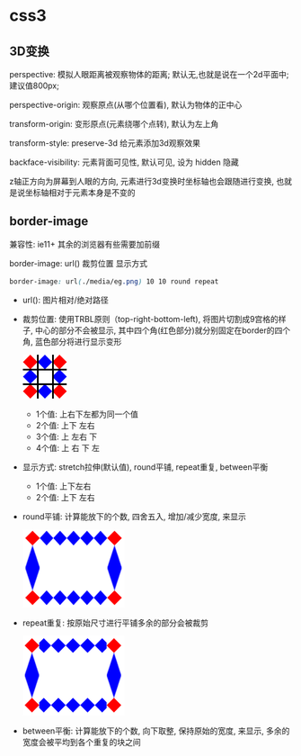 # css3

## 3D变换

  perspective: 模拟人眼距离被观察物体的距离; 默认无,也就是说在一个2d平面中; 建议值800px;

  perspective-origin: 观察原点(从哪个位置看), 默认为物体的正中心

  transform-origin: 变形原点(元素绕哪个点转), 默认为左上角

  transform-style: preserve-3d 给元素添加3d观察效果

  backface-visibility: 元素背面可见性, 默认可见, 设为 hidden 隐藏

  z轴正方向为屏幕到人眼的方向, 元素进行3d变换时坐标轴也会跟随进行变换, 也就是说坐标轴相对于元素本身是不变的

## border-image

兼容性: ie11+ 其余的浏览器有些需要加前缀

border-image: url() 裁剪位置 显示方式

```css
border-image: url(./media/eg.png) 10 10 round repeat
```

+ url(): 图片相对/绝对路径

+ 裁剪位置: 使用TRBL原则（top-right-bottom-left), 将图片切割成9宫格的样子, 中心的部分不会被显示, 其中四个角(红色部分)就分别固定在border的四个角, 蓝色部分将进行显示变形

  ![border-image](./media/border-image.png)

  + 1个值: 上右下左都为同一个值
  + 2个值: 上下 左右
  + 3个值: 上 左右 下
  + 4个值: 上 右 下 左

+ 显示方式: stretch拉伸(默认值), round平铺, repeat重复, between平衡

  + 1个值: 上下左右 
  + 2个值: 上下  左右

+ round平铺: 计算能放下的个数, 四舍五入, 增加/减少宽度, 来显示

  ![](./media/round.png)

+ repeat重复: 按原始尺寸进行平铺多余的部分会被裁剪

  ![](./media/repeat.png)

+ between平衡: 计算能放下的个数, 向下取整, 保持原始的宽度, 来显示, 多余的宽度会被平均到各个重复的块之间